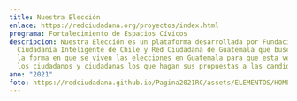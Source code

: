 ```yaml
---
title: Nuestra Elección
enlace: https://redciudadana.org/proyectos/index.html
programa: Fortalecimiento de Espacios Cívicos
descripcion: Nuestra Elección es un plataforma desarrollada por Fundación
  Ciudadanía Inteligente de Chile y Red Ciudadana de Guatemala que busca cambiar
  la forma en que se viven las elecciones en Guatemala para que esta vez sean
  los ciudadanos y ciudadanas los que hagan sus propuestas a las candidaturas.
ano: "2021"
foto: https://redciudadana.github.io/Pagina2021RC/assets/ELEMENTOS/HOME/PROYECTOS/06_NUESTRA%20ELECCION.png
---
```

